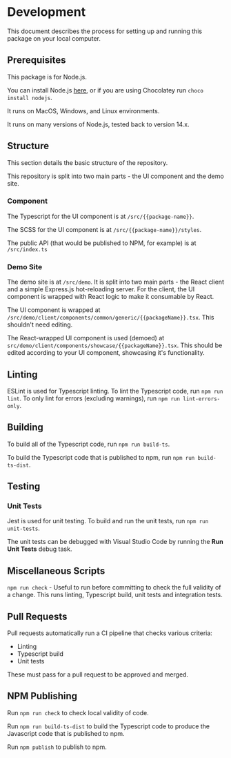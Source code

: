# Development

This document describes the process for setting up and running this package on your local computer.

## Prerequisites

This package is for Node.js.

You can install Node.js [here](https://nodejs.org/en/), or if you are using Chocolatey run `choco install nodejs`.

It runs on MacOS, Windows, and Linux environments.

It runs on many versions of Node.js, tested back to version 14.x.

## Structure

This section details the basic structure of the repository.

This repository is split into two main parts - the UI component and the demo site.

### Component

The Typescript for the UI component is at `/src/{{package-name}}`.

The SCSS for the UI component is at `/src/{{package-name}}/styles`.

The public API (that would be published to NPM, for example) is at `/src/index.ts` 

### Demo Site

The demo site is at `/src/demo`. It is split into two main parts - the React client and a simple Express.js hot-reloading server. For the client, the UI component is wrapped with React logic to make it consumable by React.

The UI component is wrapped at `/src/demo/client/components/common/generic/{{packageName}}.tsx`. This shouldn't need editing.

The React-wrapped UI component is used (demoed) at `src/demo/client/components/showcase/{{packageName}}.tsx`. This should be edited according to your UI component, showcasing it's functionality.

## Linting

ESLint is used for Typescript linting. To lint the Typescript code, run `npm run lint`. To only lint for errors (excluding warnings), run `npm run lint-errors-only`.

## Building

To build all of the Typescript code, run `npm run build-ts`.

To build the Typescript code that is published to npm, run `npm run build-ts-dist`.

## Testing

### Unit Tests

Jest is used for unit testing. To build and run the unit tests, run `npm run unit-tests`.

The unit tests can be debugged with Visual Studio Code by running the **Run Unit Tests** debug task.

## Miscellaneous Scripts

`npm run check` - Useful to run before committing to check the full validity of a change. This runs linting, Typescript build, unit tests and integration tests.

## Pull Requests

Pull requests automatically run a CI pipeline that checks various criteria:

* Linting
* Typescript build
* Unit tests

These must pass for a pull request to be approved and merged.

## NPM Publishing

Run `npm run check` to check local validity of code.

Run `npm run build-ts-dist` to build the Typescript code to produce the Javascript code that is published to npm.

Run `npm publish` to publish to npm.